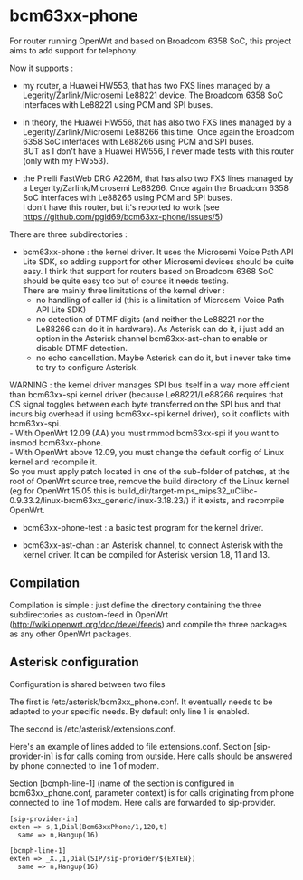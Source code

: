 # bcm63xx-phone

For router running OpenWrt and based on Broadcom 6358 SoC, this project aims to add support for telephony.

Now it supports :

- my router, a Huawei HW553, that has two FXS lines managed by a Legerity/Zarlink/Microsemi Le88221 device. The Broadcom 6358 SoC interfaces with Le88221 using PCM and SPI buses.

- in theory, the Huawei HW556, that has also two FXS lines managed by a Legerity/Zarlink/Microsemi Le88266 this time. Once again the Broadcom 6358 SoC interfaces with Le88266 using PCM and SPI buses.<BR>
BUT as I don't have a Huawei HW556, I never made tests with this router (only with my HW553).

- the Pirelli FastWeb DRG A226M, that has also two FXS lines managed by a Legerity/Zarlink/Microsemi Le88266. Once again the Broadcom 6358 SoC interfaces with Le88266 using PCM and SPI buses.<BR>
I don't have this router, but it's reported to work (see https://github.com/pgid69/bcm63xx-phone/issues/5)

There are three subdirectories :

- bcm63xx-phone : the kernel driver. It uses the Microsemi Voice Path API Lite SDK, so adding support for other Microsemi devices should be quite easy. I think that support for routers based on Broadcom 6368 SoC should be quite easy too but of course it needs testing.<BR>
There are mainly three limitations of the kernel driver :
  * no handling of caller id (this is a limitation of Microsemi Voice Path API Lite SDK)
  * no detection of DTMF digits (and neither the Le88221 nor the Le88266 can do it in hardware). As Asterisk can do it, i just add an option in the Asterisk channel bcm63xx-ast-chan to enable or disable DTMF detection.
  * no echo cancellation. Maybe Asterisk can do it, but i never take time to try to configure Asterisk.<BR>

WARNING : the kernel driver manages SPI bus itself in a way more efficient than bcm63xx-spi kernel driver (because Le88221/Le88266 requires that CS signal toggles between each byte transferred on the SPI bus and that incurs big overhead if using bcm63xx-spi kernel driver), so it conflicts with bcm63xx-spi.<BR>
    - With OpenWrt 12.09 (AA) you must rmmod bcm63xx-spi if you want to insmod bcm63xx-phone.<BR>
    - With OpenWrt above 12.09, you must change the default config of Linux kernel and recompile it.<BR>
So you must apply patch located in one of the sub-folder of patches, at the root of OpenWrt source tree, remove the build directory of the Linux kernel (eg for OpenWrt 15.05 this is build_dir/target-mips_mips32_uClibc-0.9.33.2/linux-brcm63xx_generic/linux-3.18.23/) if it exists, and recompile OpenWrt.

- bcm63xx-phone-test : a basic test program for the kernel driver.

- bcm63xx-ast-chan : an Asterisk channel, to connect Asterisk with the kernel driver. It can be compiled for Asterisk version 1.8, 11 and 13.


## Compilation ##

Compilation is simple : just define the directory containing the three subdirectories as custom-feed in OpenWrt (http://wiki.openwrt.org/doc/devel/feeds) and compile the three packages as any other OpenWrt packages.

## Asterisk configuration ##

Configuration is shared between two files

The first is /etc/asterisk/bcm3xx_phone.conf.
It eventually needs to be adapted to your specific needs.
By default only line 1 is enabled.

The second is /etc/asterisk/extensions.conf.

Here's an example of lines added to file extensions.conf.
Section [sip-provider-in] is for calls coming from outside.
Here calls should be answered by phone connected to line 1 of modem.

Section [bcmph-line-1] (name of the section is configured in bcm63xx_phone.conf, parameter context) is for calls originating from phone connected to line 1 of modem.
Here calls are forwarded to sip-provider.
```
[sip-provider-in]
exten => s,1,Dial(Bcm63xxPhone/1,120,t)
  same => n,Hangup(16)

[bcmph-line-1]
exten => _X.,1,Dial(SIP/sip-provider/${EXTEN})
  same => n,Hangup(16)
```
